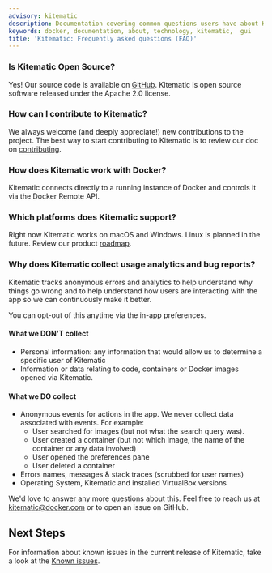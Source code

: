 ```yaml
---
advisory: kitematic
description: Documentation covering common questions users have about Kitematic
keywords: docker, documentation, about, technology, kitematic,  gui
title: 'Kitematic: Frequently asked questions (FAQ)'
---
```


### Is Kitematic Open Source?

Yes! Our source code is available on
[GitHub](https://github.com/kitematic/kitematic). Kitematic is open source
software released under the Apache 2.0 license.

### How can I contribute to Kitematic?

We always welcome (and deeply appreciate!) new contributions to the project. The
best way to start contributing to Kitematic is to review our doc on <a href="https://github.com/kitematic/kitematic/blob/master/CONTRIBUTING.md">contributing</a>.

### How does Kitematic work with Docker?

Kitematic connects directly to a running instance of Docker and controls it via
the Docker Remote API.

### Which platforms does Kitematic support?

Right now Kitematic works on macOS and Windows. Linux is planned in the
future.  Review our product <a
href="https://github.com/kitematic/kitematic/blob/master/ROADMAP.md">roadmap</a>.

### Why does Kitematic collect usage analytics and bug reports?

Kitematic tracks anonymous errors and analytics to help understand why things go
wrong and to help understand how users are interacting with the app so we can
continuously make it better.

You can opt-out of this anytime via the in-app preferences.

#### What we DON'T collect

- Personal information: any information that would allow us to determine a
  specific user of Kitematic
- Information or data relating to code, containers or Docker images opened via
  Kitematic.

#### What we DO collect

- Anonymous events for actions in the app. We never collect data associated with
  events. For example:
  - User searched for images (but not what the search query was).
  - User created a container (but not which image, the name of the container or
    any data involved)
  - User opened the preferences pane
  - User deleted a container
- Errors names, messages & stack traces (scrubbed for user names)
- Operating System, Kitematic and installed VirtualBox versions

We'd love to answer any more questions about this. Feel free to reach us at
kitematic@docker.com or to open an issue on GitHub.

## Next Steps

For information about known issues in the current release of Kitematic, take a
look at the [Known issues](./known-issues.md).
